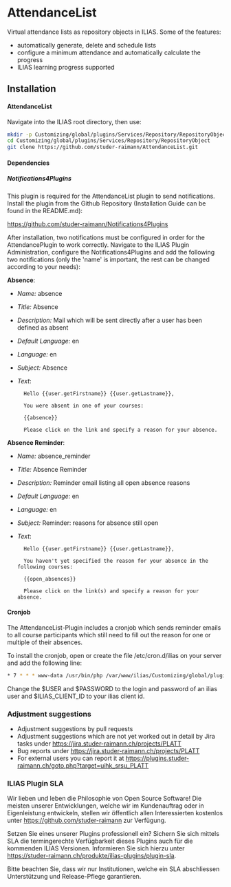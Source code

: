 AttendanceList
=================

Virtual attendance lists as repository objects in ILIAS. Some of the features:
* automatically generate, delete and schedule lists
* configure a minimum attendance and automatically calculate the progress
* ILIAS learning progress supported

Installation
------------
#### AttendanceList
Navigate into the ILIAS root directory, then use:

```bash
mkdir -p Customizing/global/plugins/Services/Repository/RepositoryObject
cd Customizing/global/plugins/Services/Repository/RepositoryObject
git clone https://github.com/studer-raimann/AttendanceList.git
```

#### Dependencies
##### Notifications4Plugins
This plugin is required for the AttendanceList plugin to send notifications. Install the plugin from the Github Repository (Installation Guide can be found in the README.md): 

https://github.com/studer-raimann/Notifications4Plugins

After installation, two notifications must be configured in order for the AttendancePlugin to work correctly. Navigate to the ILIAS Plugin Administration, configure the Notifications4Plugins and add the following two notifications (only the 'name' is important, the rest can be changed according to your needs):

**Absence**:
* *Name:* absence
* *Title:* Absence
* *Description:* Mail which will be sent directly after a user has been defined as absent
* *Default Language:* en
* *Language:* en
* *Subject:* Absence
* *Text*: 

		Hello {{user.getFirstname}} {{user.getLastname}},
	          
	    You were absent in one of your courses:
	         
	    {{absence}}
	          
	    Please click on the link and specify a reason for your absence.

**Absence Reminder**:
* *Name:* absence_reminder
* *Title:* Absence Reminder
* *Description:* Reminder email listing all open absence reasons
* *Default Language:* en
* *Language:* en
* *Subject:* Reminder: reasons for absence still open
* *Text*: 

		Hello {{user.getFirstname}} {{user.getLastname}},
	          
	    You haven't yet specified the reason for your absence in the following courses:
	         
	    {{open_absences}}
	          
	    Please click on the link(s) and specify a reason for your absence.

#### Cronjob
The AttendanceList-Plugin includes a cronjob which sends reminder emails to all course participants which still need to fill out the reason for one or multiple of their absences.

To install the cronjob, open or create the file /etc/cron.d/ilias on your server and add the following line:
```bash
* 7 * * * www-data /usr/bin/php /var/www/ilias/Customizing/global/plugins/Services/Repository/RepositoryObject/AttendanceList/cron.php $USER $PASSWORD $ILIAS_CLIENT_ID > /dev/null
```
Change the $USER and $PASSWORD to the login and password of an ilias user and $ILIAS_CLIENT_ID to your ilias client id.

### Adjustment suggestions
* Adjustment suggestions by pull requests
* Adjustment suggestions which are not yet worked out in detail by Jira tasks under https://jira.studer-raimann.ch/projects/PLATT
* Bug reports under https://jira.studer-raimann.ch/projects/PLATT
* For external users you can report it at https://plugins.studer-raimann.ch/goto.php?target=uihk_srsu_PLATT

### ILIAS Plugin SLA
Wir lieben und leben die Philosophie von Open Source Software! Die meisten unserer Entwicklungen, welche wir im Kundenauftrag oder in Eigenleistung entwickeln, stellen wir öffentlich allen Interessierten kostenlos unter https://github.com/studer-raimann zur Verfügung.

Setzen Sie eines unserer Plugins professionell ein? Sichern Sie sich mittels SLA die termingerechte Verfügbarkeit dieses Plugins auch für die kommenden ILIAS Versionen. Informieren Sie sich hierzu unter https://studer-raimann.ch/produkte/ilias-plugins/plugin-sla.

Bitte beachten Sie, dass wir nur Institutionen, welche ein SLA abschliessen Unterstützung und Release-Pflege garantieren.
